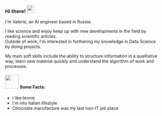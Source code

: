### Hi there! <img src="https://github.com/jourdefeu/jourdefeu/assets/157377780/a4b0844e-5933-4d95-aa7c-553f3f6b01ec" width="26" height="26"> 

I'm Valerie, an AI engineer based in Russia.

I like science and enjoy keep up with new developments in the field by reading scientific articles. <br/>
Outside of work, I'm interested in furthering my knowledge in Data Science by doing projects.

My main soft skills include the ability to structure information in a qualitative way, learn new material quickly and understand the algorithm of work and processes.

#### <img src="https://github.com/user-attachments/assets/ff7b90a1-b215-476e-aa1b-de06a74348e3" width="45" height="45"> Some Facts:

- I like tennis
- I'm into Italian lifestyle 
- Chocolate manufacture was my last non-IT job place

<!--
**jourdefeu/jourdefeu** is a ✨ _special_ ✨ repository because its `README.md` (this file) appears on your GitHub profile.

Here are some ideas to get you started:

- 🔭 I’m currently working on ... ..
- 🌱 I’m currently learning ...
- 👯 I’m looking to collaborate on ...
- 🤔 I’m looking for help with ...
- 💬 Ask me about ...
- 📫 How to reach me: ...
- 😄 Pronouns: ...
- ⚡ Fun fact: ...
-->


<!--
ctrl + E --для цитирования кода
-->
